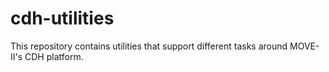 # cdh-utilities
This repository contains utilities that support different tasks around MOVE-II's CDH platform.

